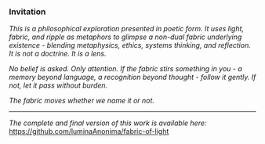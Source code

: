 ### Invitation

*This is a philosophical exploration presented in poetic form. It uses light, fabric, and ripple as metaphors to glimpse a non-dual fabric underlying existence - blending metaphysics, ethics, systems thinking, and reflection. It is not a doctrine. It is a lens.*

*No belief is asked. Only attention. If the fabric stirs something in you - a memory beyond language, a recognition beyond thought - follow it gently. If not, let it pass without burden.*

*The fabric moves whether we name it or not.*

---

*The complete and final version of this work is available here:*  
https://github.com/luminaAnonima/fabric-of-light
